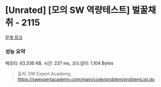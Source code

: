 # [Unrated] [모의 SW 역량테스트] 벌꿀채취 - 2115 

[문제 링크](https://swexpertacademy.com/main/code/problem/problemDetail.do?contestProbId=AV5V4A46AdIDFAWu) 

### 성능 요약

메모리: 63,336 KB, 시간: 237 ms, 코드길이: 1,104 Bytes



> 출처: SW Expert Academy, https://swexpertacademy.com/main/code/problem/problemList.do